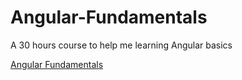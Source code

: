 # Angular-Fundamentals
A 30 hours course to help me learning Angular basics

[Angular Fundamentals](https://softuni.bg/trainings/2037/angular-fundamentals-july-2018#lesson-9050)
